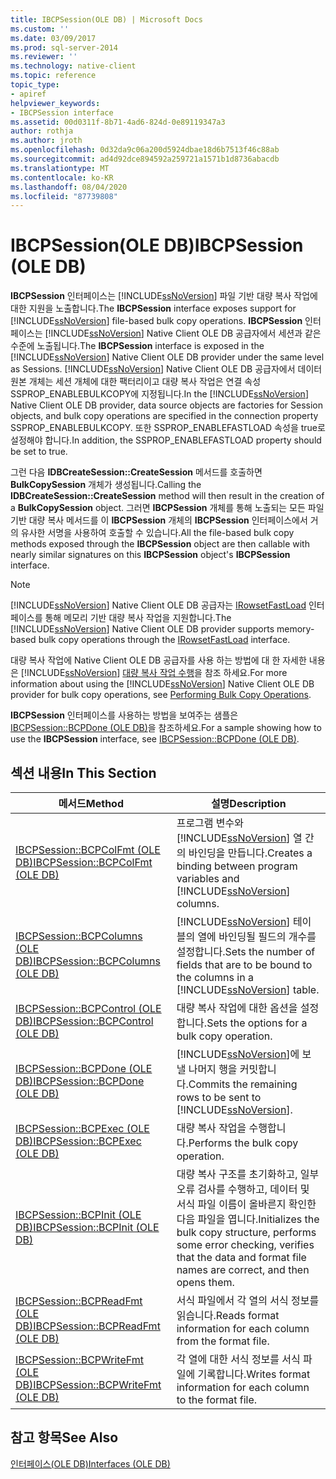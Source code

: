 ```yaml
---
title: IBCPSession(OLE DB) | Microsoft Docs
ms.custom: ''
ms.date: 03/09/2017
ms.prod: sql-server-2014
ms.reviewer: ''
ms.technology: native-client
ms.topic: reference
topic_type:
- apiref
helpviewer_keywords:
- IBCPSession interface
ms.assetid: 00d0311f-8b71-4ad6-824d-0e89119347a3
author: rothja
ms.author: jroth
ms.openlocfilehash: 0d32da9c06a200d5924dbae18d6b7513f46c88ab
ms.sourcegitcommit: ad4d92dce894592a259721a1571b1d8736abacdb
ms.translationtype: MT
ms.contentlocale: ko-KR
ms.lasthandoff: 08/04/2020
ms.locfileid: "87739808"
---
```

# <a name="ibcpsession-ole-db"></a><span data-ttu-id="ca654-102">IBCPSession(OLE DB)</span><span class="sxs-lookup"><span data-stu-id="ca654-102">IBCPSession (OLE DB)</span></span>
  <span data-ttu-id="ca654-103">**IBCPSession** 인터페이스는 [!INCLUDE[ssNoVersion](../../includes/ssnoversion-md.md)] 파일 기반 대량 복사 작업에 대한 지원을 노출합니다.</span><span class="sxs-lookup"><span data-stu-id="ca654-103">The **IBCPSession** interface exposes support for [!INCLUDE[ssNoVersion](../../includes/ssnoversion-md.md)] file-based bulk copy operations.</span></span> <span data-ttu-id="ca654-104">**IBCPSession** 인터페이스는 [!INCLUDE[ssNoVersion](../../includes/ssnoversion-md.md)] Native Client OLE DB 공급자에서 세션과 같은 수준에 노출됩니다.</span><span class="sxs-lookup"><span data-stu-id="ca654-104">The **IBCPSession** interface is exposed in the [!INCLUDE[ssNoVersion](../../includes/ssnoversion-md.md)] Native Client OLE DB provider under the same level as Sessions.</span></span> <span data-ttu-id="ca654-105">[!INCLUDE[ssNoVersion](../../includes/ssnoversion-md.md)] Native Client OLE DB 공급자에서 데이터 원본 개체는 세션 개체에 대한 팩터리이고 대량 복사 작업은 연결 속성 SSPROP_ENABLEBULKCOPY에 지정됩니다.</span><span class="sxs-lookup"><span data-stu-id="ca654-105">In the [!INCLUDE[ssNoVersion](../../includes/ssnoversion-md.md)] Native Client OLE DB provider, data source objects are factories for Session objects, and bulk copy operations are specified in the connection property SSPROP_ENABLEBULKCOPY.</span></span> <span data-ttu-id="ca654-106">또한 SSPROP_ENABLEFASTLOAD 속성을 true로 설정해야 합니다.</span><span class="sxs-lookup"><span data-stu-id="ca654-106">In addition, the SSPROP_ENABLEFASTLOAD property should be set to true.</span></span>  
  
 <span data-ttu-id="ca654-107">그런 다음 **IDBCreateSession::CreateSession** 메서드를 호출하면 **BulkCopySession** 개체가 생성됩니다.</span><span class="sxs-lookup"><span data-stu-id="ca654-107">Calling the **IDBCreateSession::CreateSession** method will then result in the creation of a **BulkCopySession** object.</span></span> <span data-ttu-id="ca654-108">그러면 **IBCPSession** 개체를 통해 노출되는 모든 파일 기반 대량 복사 메서드를 이 **IBCPSession** 개체의 **IBCPSession** 인터페이스에서 거의 유사한 서명을 사용하여 호출할 수 있습니다.</span><span class="sxs-lookup"><span data-stu-id="ca654-108">All the file-based bulk copy methods exposed through the **IBCPSession** object are then callable with nearly similar signatures on this **IBCPSession** object's **IBCPSession** interface.</span></span>  
  
> [!NOTE]  
>  <span data-ttu-id="ca654-109">[!INCLUDE[ssNoVersion](../../includes/ssnoversion-md.md)] Native Client OLE DB 공급자는 [IRowsetFastLoad](irowsetfastload-ole-db.md) 인터페이스를 통해 메모리 기반 대량 복사 작업을 지원합니다.</span><span class="sxs-lookup"><span data-stu-id="ca654-109">The [!INCLUDE[ssNoVersion](../../includes/ssnoversion-md.md)] Native Client OLE DB provider supports memory-based bulk copy operations through the [IRowsetFastLoad](irowsetfastload-ole-db.md) interface.</span></span>  
  
 <span data-ttu-id="ca654-110">대량 복사 작업에 Native Client OLE DB 공급자를 사용 하는 방법에 대 한 자세한 내용은 [!INCLUDE[ssNoVersion](../../includes/ssnoversion-md.md)] [대량 복사 작업 수행](../native-client/features/performing-bulk-copy-operations.md)을 참조 하세요.</span><span class="sxs-lookup"><span data-stu-id="ca654-110">For more information about using the [!INCLUDE[ssNoVersion](../../includes/ssnoversion-md.md)] Native Client OLE DB provider for bulk copy operations, see [Performing Bulk Copy Operations](../native-client/features/performing-bulk-copy-operations.md).</span></span>  
  
 <span data-ttu-id="ca654-111">**IBCPSession** 인터페이스를 사용하는 방법을 보여주는 샘플은 [IBCPSession::BCPDone &#40;OLE DB&#41;](ibcpsession-bcpdone-ole-db.md)을 참조하세요.</span><span class="sxs-lookup"><span data-stu-id="ca654-111">For a sample showing how to use the **IBCPSession** interface, see [IBCPSession::BCPDone &#40;OLE DB&#41;](ibcpsession-bcpdone-ole-db.md).</span></span>  
  
## <a name="in-this-section"></a><span data-ttu-id="ca654-112">섹션 내용</span><span class="sxs-lookup"><span data-stu-id="ca654-112">In This Section</span></span>  
  
|<span data-ttu-id="ca654-113">메서드</span><span class="sxs-lookup"><span data-stu-id="ca654-113">Method</span></span>|<span data-ttu-id="ca654-114">설명</span><span class="sxs-lookup"><span data-stu-id="ca654-114">Description</span></span>|  
|------------|-----------------|  
|[<span data-ttu-id="ca654-115">IBCPSession::BCPColFmt &#40;OLE DB&#41;</span><span class="sxs-lookup"><span data-stu-id="ca654-115">IBCPSession::BCPColFmt &#40;OLE DB&#41;</span></span>](ibcpsession-bcpcolfmt-ole-db.md)|<span data-ttu-id="ca654-116">프로그램 변수와 [!INCLUDE[ssNoVersion](../../includes/ssnoversion-md.md)] 열 간의 바인딩을 만듭니다.</span><span class="sxs-lookup"><span data-stu-id="ca654-116">Creates a binding between program variables and [!INCLUDE[ssNoVersion](../../includes/ssnoversion-md.md)] columns.</span></span>|  
|[<span data-ttu-id="ca654-117">IBCPSession::BCPColumns &#40;OLE DB&#41;</span><span class="sxs-lookup"><span data-stu-id="ca654-117">IBCPSession::BCPColumns &#40;OLE DB&#41;</span></span>](ibcpsession-bcpcolumns-ole-db.md)|<span data-ttu-id="ca654-118">[!INCLUDE[ssNoVersion](../../includes/ssnoversion-md.md)] 테이블의 열에 바인딩될 필드의 개수를 설정합니다.</span><span class="sxs-lookup"><span data-stu-id="ca654-118">Sets the number of fields that are to be bound to the columns in a [!INCLUDE[ssNoVersion](../../includes/ssnoversion-md.md)] table.</span></span>|  
|[<span data-ttu-id="ca654-119">IBCPSession::BCPControl &#40;OLE DB&#41;</span><span class="sxs-lookup"><span data-stu-id="ca654-119">IBCPSession::BCPControl &#40;OLE DB&#41;</span></span>](ibcpsession-bcpcontrol-ole-db.md)|<span data-ttu-id="ca654-120">대량 복사 작업에 대한 옵션을 설정합니다.</span><span class="sxs-lookup"><span data-stu-id="ca654-120">Sets the options for a bulk copy operation.</span></span>|  
|[<span data-ttu-id="ca654-121">IBCPSession::BCPDone &#40;OLE DB&#41;</span><span class="sxs-lookup"><span data-stu-id="ca654-121">IBCPSession::BCPDone &#40;OLE DB&#41;</span></span>](ibcpsession-bcpdone-ole-db.md)|<span data-ttu-id="ca654-122">[!INCLUDE[ssNoVersion](../../includes/ssnoversion-md.md)]에 보낼 나머지 행을 커밋합니다.</span><span class="sxs-lookup"><span data-stu-id="ca654-122">Commits the remaining rows to be sent to [!INCLUDE[ssNoVersion](../../includes/ssnoversion-md.md)].</span></span>|  
|[<span data-ttu-id="ca654-123">IBCPSession::BCPExec &#40;OLE DB&#41;</span><span class="sxs-lookup"><span data-stu-id="ca654-123">IBCPSession::BCPExec &#40;OLE DB&#41;</span></span>](ibcpsession-bcpexec-ole-db.md)|<span data-ttu-id="ca654-124">대량 복사 작업을 수행합니다.</span><span class="sxs-lookup"><span data-stu-id="ca654-124">Performs the bulk copy operation.</span></span>|  
|[<span data-ttu-id="ca654-125">IBCPSession::BCPInit &#40;OLE DB&#41;</span><span class="sxs-lookup"><span data-stu-id="ca654-125">IBCPSession::BCPInit &#40;OLE DB&#41;</span></span>](ibcpsession-bcpinit-ole-db.md)|<span data-ttu-id="ca654-126">대량 복사 구조를 초기화하고, 일부 오류 검사를 수행하고, 데이터 및 서식 파일 이름이 올바른지 확인한 다음 파일을 엽니다.</span><span class="sxs-lookup"><span data-stu-id="ca654-126">Initializes the bulk copy structure, performs some error checking, verifies that the data and format file names are correct, and then opens them.</span></span>|  
|[<span data-ttu-id="ca654-127">IBCPSession::BCPReadFmt &#40;OLE DB&#41;</span><span class="sxs-lookup"><span data-stu-id="ca654-127">IBCPSession::BCPReadFmt &#40;OLE DB&#41;</span></span>](ibcpsession-bcpreadfmt-ole-db.md)|<span data-ttu-id="ca654-128">서식 파일에서 각 열의 서식 정보를 읽습니다.</span><span class="sxs-lookup"><span data-stu-id="ca654-128">Reads format information for each column from the format file.</span></span>|  
|[<span data-ttu-id="ca654-129">IBCPSession::BCPWriteFmt &#40;OLE DB&#41;</span><span class="sxs-lookup"><span data-stu-id="ca654-129">IBCPSession::BCPWriteFmt &#40;OLE DB&#41;</span></span>](ibcpsession-bcpwritefmt-ole-db.md)|<span data-ttu-id="ca654-130">각 열에 대한 서식 정보를 서식 파일에 기록합니다.</span><span class="sxs-lookup"><span data-stu-id="ca654-130">Writes format information for each column to the format file.</span></span>|  
  
## <a name="see-also"></a><span data-ttu-id="ca654-131">참고 항목</span><span class="sxs-lookup"><span data-stu-id="ca654-131">See Also</span></span>  
 [<span data-ttu-id="ca654-132">인터페이스&#40;OLE DB&#41;</span><span class="sxs-lookup"><span data-stu-id="ca654-132">Interfaces &#40;OLE DB&#41;</span></span>](../../database-engine/dev-guide/interfaces-ole-db.md)  
  
  
